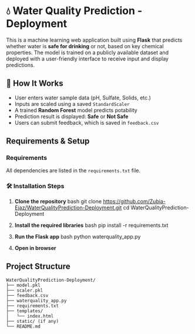 # 💧 Water Quality Prediction - Deployment

This is a machine learning web application built using **Flask** that predicts whether water is **safe for drinking** or not, based on key chemical properties. The model is trained on a publicly available dataset and deployed with a user-friendly interface to receive input and display predictions.

## 🚀 How It Works

- User enters water sample data (pH, Sulfate, Solids, etc.)
- Inputs are scaled using a saved `StandardScaler`
- A trained **Random Forest** model predicts potability
- Prediction result is displayed: **Safe** or **Not Safe**
- Users can submit feedback, which is saved in `feedback.csv`

## Requirements & Setup

### Requirements

All dependencies are listed in the `requirements.txt` file.

### 🛠️ Installation Steps

1. **Clone the repository**
   bash
   git clone https://github.com/Zubia-Ejaz/WaterQualityPrediction-Deployment.git
   cd WaterQualityPrediction-Deployment

2. **Install the required libraries**
   bash
   pip install -r requirements.txt


3. **Run the Flask app**
   bash
   python waterquality_app.py


4. **Open in browser**
## Project Structure

```
WaterQualityPrediction-Deployment/
├── model.pkl
├── scaler.pkl
├── feedback.csv
├── waterquality_app.py
├── requirements.txt
├── templates/
│   └── index.html
├── static/ (if any)
└── README.md
```